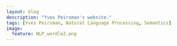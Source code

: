 ```yaml
---
layout: blog
description: "Yves Peirsman's website."
tags: [Yves Peirsman, Natural Language Processing, Semantics]
image:
  feature: NLP_wordle2.png
---
```

